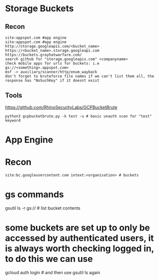 # Storage Buckets
## Recon
```
site:appspot.com #app engine
site:appspot.com #app engine
http://storage.googleapis.com/<bucket_name>
https://<bucket_name>.storage.googleapi.com
https://buckets.grayhatwarfare.com/
search github for "storage.googleapis.com" <companyname>
check mobile apps for urls for buckets: i.e gs://<something>.appspot.com>
msf -> auxiliary/scanner/http/enum_wayback
don't forget to bruteforce file names if we can't list them all, the response has "NoSuchKey" if it doesnt exist
```
## Tools
https://github.com/RhinoSecurityLabs/GCPBucketBrute
```
python3 gcpbucketbrute.py -k test -u # basic unauth scan for "test" keyword
```

# App Engine

# Recon
```
site:bc.googleusercontent.com intext:<organisation> # buckets
```


# gs commands
gsutil ls -r gs://<bucket-name> # list bucket contents
# some buckets are set up to only be accessed by authenticated users, it is always worth checking logged in, to do this we can use
gcloud auth login # and then use gsutil ls again 
  
